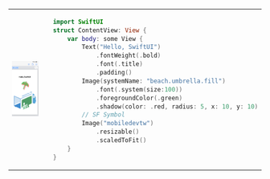<table>
  <tr>
    <td>     
<img src="https://raw.githubusercontent.com/ncudemo/web-test-20230923/main/hw1.png">
</td>
<td>

```swift
  import SwiftUI
  struct ContentView: View {
      var body: some View {
          Text("Hello, SwiftUI")
              .fontWeight(.bold)
              .font(.title)
              .padding()
          Image(systemName: "beach.umbrella.fill")
              .font(.system(size:100))
              .foregroundColor(.green)
              .shadow(color: .red, radius: 5, x: 10, y: 10)
          // SF Symbol
          Image("mobiledevtw")
              .resizable()
              .scaledToFit()
      }
  }

```
</td>
</tr>
</table>




